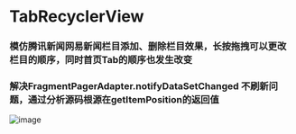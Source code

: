 # TabRecyclerView
### 模仿腾讯新闻网易新闻栏目添加、删除栏目效果，长按拖拽可以更改栏目的顺序，同时首页Tab的顺序也发生改变
### 解决FragmentPagerAdapter.notifyDataSetChanged 不刷新问题，通过分析源码根源在getItemPosition的返回值


![image](https://github.com/jingkegit/TabRecyclerView/blob/master/app/src/main/res/gif/add_remove.gif) 

